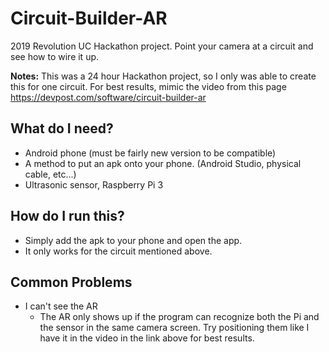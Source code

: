 # Circuit-Builder-AR
2019 Revolution UC Hackathon project. Point your camera at a circuit and see how to wire it up.

**Notes:** This was a 24 hour Hackathon project, so I only was able to create this for one circuit. For best results, mimic the video from this page https://devpost.com/software/circuit-builder-ar

## What do I need?
* Android phone (must be fairly new version to be compatible)
* A method to put an apk onto your phone. (Android Studio, physical cable, etc...)
* Ultrasonic sensor, Raspberry Pi 3

## How do I run this?
* Simply add the apk to your phone and open the app.
* It only works for the circuit mentioned above.


## Common Problems
* I can't see the AR
  * The AR only shows up if the program can recognize both the Pi and the sensor in the same camera screen. Try positioning them like I have it in the video in the link above for best results.
